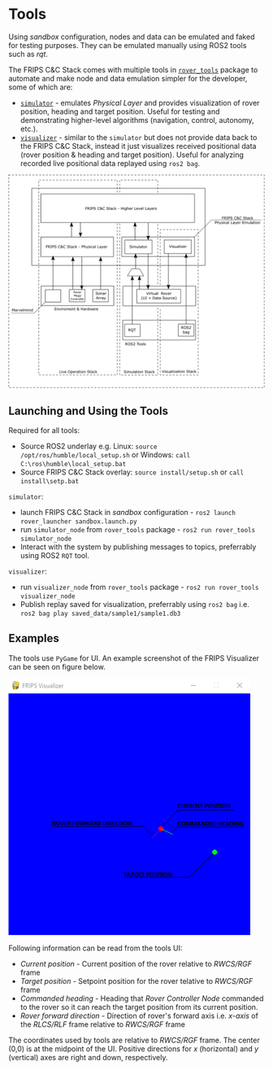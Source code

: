 # Tools

Using *sandbox* configuration, nodes and data can be emulated and faked for testing purposes. They can be emulated manually using ROS2 tools such as *rqt*.

The FRIPS C&C Stack comes with multiple tools in [`rover_tools`](/src/rover_tools/) package to automate and make node and data emulation simpler for the developer, some of which are:
- [`simulator`](/src/rover_tools/rover_tools/simulator_node.py) - emulates *Physical Layer* and provides visualization of rover position, heading and target position. Useful for testing and demonstrating higher-level algorithms (navigation, control, autonomy, etc.). 
- [`visualizer`](/src/rover_tools/rover_tools/visualizer_node.py) - similar to the `simulator` but does not provide data back to the FRIPS C&C Stack, instead it just visualizes received positional data (rover position & heading and target position). Useful for analyzing recorded live positional data replayed using `ros2 bag`.

![A schematic diagram explaining how tools interact with the FRIPS C&C Stack](/documentation/assets/tools_sandboxing.png)

## Launching and Using the Tools

Required for all tools:
- Source ROS2 underlay e.g. Linux: `source /opt/ros/humble/local_setup.sh` or Windows: `call C:\ros\humble\local_setup.bat`
- Source FRIPS C&C Stack overlay: `source install/setup.sh` or `call install\setp.bat`

`simulator`:
- launch FRIPS C&C Stack in *sandbox* configuration - `ros2 launch rover_launcher sandbox.launch.py`
- run `simulator_node` from `rover_tools` package - `ros2 run rover_tools simulator_node`
- Interact with the system by publishing messages to topics, preferrably using ROS2 `RQT` tool.

`visualizer`:
- run `visualizer_node` from `rover_tools` package - `ros2 run rover_tools visualizer_node`
- Publish replay saved for visualization, preferrably using `ros2 bag` i.e. `ros2 bag play saved_data/sample1/sample1.db3`


## Examples

The tools use `PyGame` for UI. An example screenshot of the FRIPS Visualizer can be seen on figure below.

![Screenshot of Visualizer tool in action](/documentation/assets/rover_tools_example.png)

Following information can be read from the tools UI:
- *Current position* - Current position of the rover relative to *RWCS/RGF* frame
- *Target position* - Setpoint position for the rover telative to *RWCS/RGF* frame
- *Commanded heading* - Heading that *Rover Controller Node* commanded to the rover so it can reach the target position from its current position.
- *Rover forward direction* - Direction of rover's forward axis i.e. *x-axis* of the *RLCS/RLF* frame relative to *RWCS/RGF* frame

The coordinates used by tools are relative to *RWCS/RGF* frame. The center (0,0) is at the midpoint of the UI. Positive directions for *x* (horizontal) and *y* (vertical) axes are right and down, respectively.